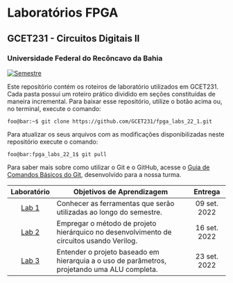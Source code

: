 # Laboratórios FPGA

## GCET231 - Circuitos Digitais II

### Universidade Federal do Recôncavo da Bahia

[![Semestre](https://img.shields.io/badge/Semestre-2022.1-blue?style=flat-square)](https://gcet231.github.io/)

Este repositório contém os roteiros de laboratório utilizados em GCET231. Cada pasta possui um roteiro prático dividido em seções constituídas de maneira incremental. Para baixar esse repositório, utilize o botão acima ou, no terminal, execute o comando:

```console
foo@bar:~$ git clone https://github.com/GCET231/fpga_labs_22_1.git
```

Para atualizar os seus arquivos com as modificações disponibilizadas neste repositório execute o comando:

```console
foo@bar:fpga_labs_22_1$ git pull
```

Para saber mais sobre como utilizar o Git e o GitHub, acesse o [Guia de Comandos Básicos do Git](https://github.com/GCET231/tut1-github), desenvolvido para a nossa turma.

|        Laboratório         | Objetivos de Aprendizagem                                                                    |   Entrega    |
| :------------------------: | -------------------------------------------------------------------------------------------- | :----------: |
| [Lab 1](lab1/spec/spec.md) | Conhecer as ferramentas que serão utilizadas ao longo do semestre.                           | 09 set. 2022 |
| [Lab 2](lab2/spec/spec.md) | Empregar o método de projeto hierárquico no desenvolvimento de circuitos usando Verilog.     | 16 set. 2022 |
| [Lab 3](lab3/spec/spec.md) | Entender o projeto baseado em hierarquia a o uso de parâmetros, projetando uma ALU completa. | 23 set. 2022 |

<!--
| [Lab3](lab3/spec/spec.md)  | Desenvolver circuitos lógicos sequenciais simples.                                       | 13 mai. 2022 |
| [Lab4](lab4/spec/spec.md) | Utilizar circuitos contadores no projeto de um controlador VGA.                               |                                       20 mai. 2022                                       |
| [Lab5](lab5/spec/spec.md) | Analisar diferentes cenários de projeto, empregando diferentes interfaces de E/S.             |                                       27 mai. 2022                                       |
| [Lab6](lab6/spec/spec.md) | Entender como projetar uma FSM em Verilog, desenvolvendo o circuito de um cronômetro.         |                                       03 jun. 2022                                       |
| [Lab7](lab7/spec/spec.md) | Analisar um projeto baseado em caminho de dados, empregando modelagem hierárquica em Verilog. |                                       10 jun. 2022                                       |
| [Lab8](lab8/spec/spec.md) | Projetar o processador RISC231 monociclo, utilizando técnicas de projeto digital e Verilog.   |                                     08/15 jul. 2022                                      |           |-->

